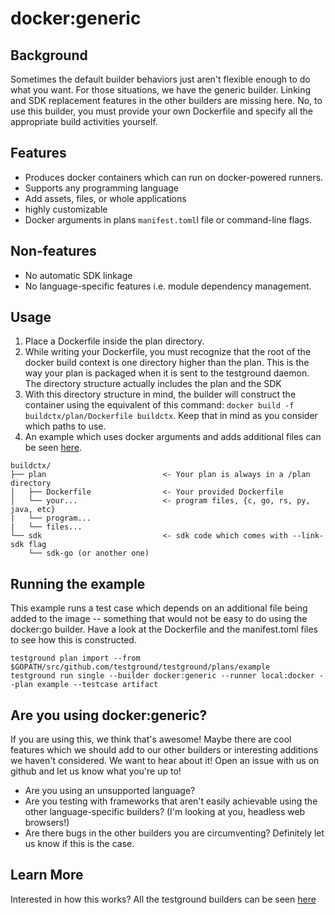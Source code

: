 # docker:generic

## Background

Sometimes the default builder behaviors just aren't flexible enough to do what you want. For those situations, we have the generic builder. Linking and SDK replacement features in the other builders are missing here. No, to use this builder, you must provide your own Dockerfile and specify all the appropriate build activities yourself. 

## Features

* Produces docker containers which can run on docker-powered runners.
* Supports any programming language
* Add assets, files, or whole applications
* highly customizable
* Docker arguments in plans `manifest.toml`l file or command-line flags.

## Non-features

* No automatic SDK linkage
* No language-specific features i.e. module dependency management.

## Usage

1. Place a Dockerfile inside the plan directory.
2. While writing your Dockerfile, you must recognize that the root of the docker build context is one directory higher than the plan. This is the way your plan is packaged when it is sent to the testground daemon. The directory structure actually includes the plan and the SDK
3. With this directory structure in mind, the builder will construct the container using the equivalent of this command: `docker build -f buildctx/plan/Dockerfile buildctx`. Keep that in mind as you consider which paths to use.
4. An example which uses docker arguments and adds additional files can be seen [here](https://github.com/testground/testground/tree/master/plans/example).

```text
buildctx/
├── plan                          <- Your plan is always in a /plan directory
│   ├── Dockerfile                <- Your provided Dockerfile
│   └── your...                   <- program files, {c, go, rs, py, java, etc}
|   └── program...
|   └── files...
└── sdk                           <- sdk code which comes with --link-sdk flag
    └── sdk-go (or another one)
```

## Running the example

This example runs a  test case which depends on an additional file being added to the image -- something that would not be easy to do using the docker:go builder. Have a look at the Dockerfile and the manifest.toml files to see how this is constructed.

```text
testground plan import --from $GOPATH/src/github.com/testground/testground/plans/example
testground run single --builder docker:generic --runner local:docker --plan example --testcase artifact
```

## Are you using docker:generic?

If you are using this, we think that's awesome! Maybe there are cool features which we should add to our other builders or interesting additions we haven't considered. We want to hear about it! Open an issue with us on github and let us know what you're up to!

* Are you using an unsupported language?
* Are you testing with frameworks that aren't easily achievable using the other language-specific builders? \(I'm looking at you, headless web browsers!\)
* Are there bugs in the other builders you are circumventing? Definitely let us know if this is the case.

## Learn More

Interested in how this works? All the testground builders can be seen [here](https://github.com/testground/testground/tree/master/pkg/build)

